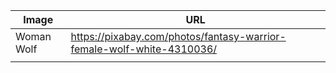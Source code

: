 | Image      | URL                                                                   |
| ---------- | --------------------------------------------------------------------- |
| Woman Wolf | https://pixabay.com/photos/fantasy-warrior-female-wolf-white-4310036/ |
|            |                                                                       |
